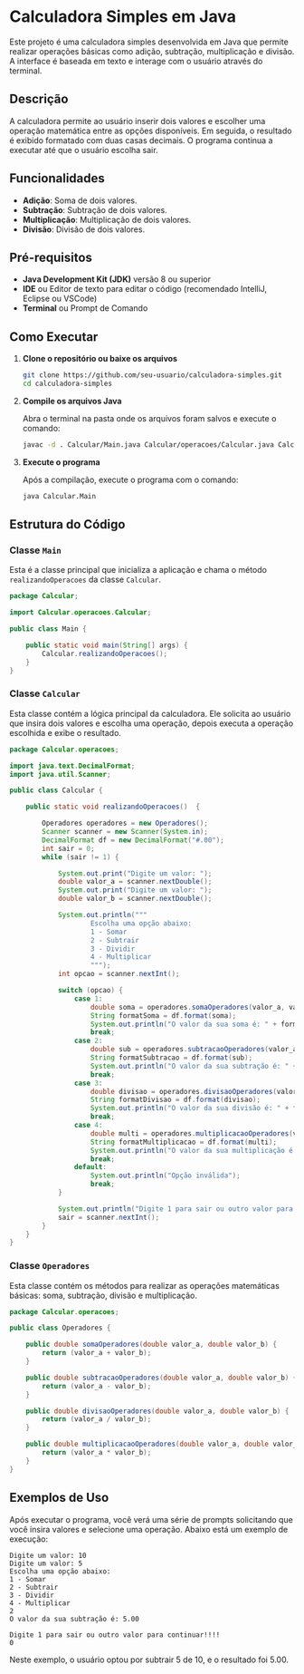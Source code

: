 # Calculadora Simples em Java

Este projeto é uma calculadora simples desenvolvida em Java que permite realizar operações básicas como adição, subtração, multiplicação e divisão. A interface é baseada em texto e interage com o usuário através do terminal.

## Descrição

A calculadora permite ao usuário inserir dois valores e escolher uma operação matemática entre as opções disponíveis. Em seguida, o resultado é exibido formatado com duas casas decimais. O programa continua a executar até que o usuário escolha sair.

## Funcionalidades

- **Adição**: Soma de dois valores.
- **Subtração**: Subtração de dois valores.
- **Multiplicação**: Multiplicação de dois valores.
- **Divisão**: Divisão de dois valores.

## Pré-requisitos

- **Java Development Kit (JDK)** versão 8 ou superior
- **IDE** ou Editor de texto para editar o código (recomendado IntelliJ, Eclipse ou VSCode)
- **Terminal** ou Prompt de Comando

## Como Executar

1. **Clone o repositório ou baixe os arquivos**

   ```bash
   git clone https://github.com/seu-usuario/calculadora-simples.git
   cd calculadora-simples
   ```

2. **Compile os arquivos Java**

   Abra o terminal na pasta onde os arquivos foram salvos e execute o comando:

   ```bash
   javac -d . Calcular/Main.java Calcular/operacoes/Calcular.java Calcular/operacoes/Operadores.java
   ```

3. **Execute o programa**

   Após a compilação, execute o programa com o comando:

   ```bash
   java Calcular.Main
   ```

## Estrutura do Código

### Classe `Main`

Esta é a classe principal que inicializa a aplicação e chama o método `realizandoOperacoes` da classe `Calcular`.

```java
package Calcular;

import Calcular.operacoes.Calcular;

public class Main {

    public static void main(String[] args) {
        Calcular.realizandoOperacoes();
    }
}
```

### Classe `Calcular`

Esta classe contém a lógica principal da calculadora. Ele solicita ao usuário que insira dois valores e escolha uma operação, depois executa a operação escolhida e exibe o resultado.

```java
package Calcular.operacoes;

import java.text.DecimalFormat;
import java.util.Scanner;

public class Calcular {

    public static void realizandoOperacoes()  {

        Operadores operadores = new Operadores();
        Scanner scanner = new Scanner(System.in);
        DecimalFormat df = new DecimalFormat("#.00");
        int sair = 0;
        while (sair != 1) {

            System.out.print("Digite um valor: ");
            double valor_a = scanner.nextDouble();
            System.out.print("Digite um valor: ");
            double valor_b = scanner.nextDouble();

            System.out.println("""
                    Escolha uma opção abaixo:
                    1 - Somar
                    2 - Subtrair
                    3 - Dividir
                    4 - Multiplicar
                    """);
            int opcao = scanner.nextInt();

            switch (opcao) {
                case 1:
                    double soma = operadores.somaOperadores(valor_a, valor_b);
                    String formatSoma = df.format(soma);
                    System.out.println("O valor da sua soma é: " + formatSoma + "\n");
                    break;
                case 2:
                    double sub = operadores.subtracaoOperadores(valor_a, valor_b);
                    String formatSubtracao = df.format(sub);
                    System.out.println("O valor da sua subtração é: " + formatSubtracao + "\n");
                    break;
                case 3:
                    double divisao = operadores.divisaoOperadores(valor_a, valor_b);
                    String formatDivisao = df.format(divisao);
                    System.out.println("O valor da sua divisão é: " + formatDivisao + "\n");
                    break;
                case 4:
                    double multi = operadores.multiplicacaoOperadores(valor_a, valor_b);
                    String formatMultiplicacao = df.format(multi);
                    System.out.println("O valor da sua multiplicação é: " + formatMultiplicacao + "\n");
                    break;
                default:
                    System.out.println("Opção inválida");
                    break;
            }

            System.out.println("Digite 1 para sair ou outro valor para continuar!!!!");
            sair = scanner.nextInt();
        }
    }
}
```

### Classe `Operadores`

Esta classe contém os métodos para realizar as operações matemáticas básicas: soma, subtração, divisão e multiplicação.

```java
package Calcular.operacoes;

public class Operadores {

    public double somaOperadores(double valor_a, double valor_b) {
        return (valor_a + valor_b);
    }

    public double subtracaoOperadores(double valor_a, double valor_b) {
        return (valor_a - valor_b);
    }

    public double divisaoOperadores(double valor_a, double valor_b) {
        return (valor_a / valor_b);
    }

    public double multiplicacaoOperadores(double valor_a, double valor_b) {
        return (valor_a * valor_b);
    }
}
```

## Exemplos de Uso

Após executar o programa, você verá uma série de prompts solicitando que você insira valores e selecione uma operação. Abaixo está um exemplo de execução:

```plaintext
Digite um valor: 10
Digite um valor: 5
Escolha uma opção abaixo:
1 - Somar
2 - Subtrair
3 - Dividir
4 - Multiplicar
2
O valor da sua subtração é: 5.00

Digite 1 para sair ou outro valor para continuar!!!!
0
```

Neste exemplo, o usuário optou por subtrair 5 de 10, e o resultado foi 5.00.
